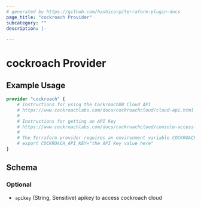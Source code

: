 ```yaml
---
# generated by https://github.com/hashicorp/terraform-plugin-docs
page_title: "cockroach Provider"
subcategory: ""
description: |-
  
---
```


# cockroach Provider



## Example Usage

```terraform
provider "cockroach" {
    # Instructions for using the CockroachDB Cloud API
    # https://www.cockroachlabs.com/docs/cockroachcloud/cloud-api.html
    #
    # Instructions for getting an API Key
    # https://www.cockroachlabs.com/docs/cockroachcloud/console-access-management#api-access
    #
    # The Terraform provider requires an environment variable COCKROACH_API_KEY
    # export COCKROACH_API_KEY="the API Key value here"
}
```

<!-- schema generated by tfplugindocs -->
## Schema

### Optional

- `apikey` (String, Sensitive) apikey to access cockroach cloud
